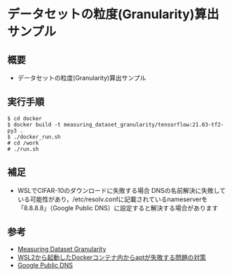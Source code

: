 # データセットの粒度(Granularity)算出サンプル

## 概要

* データセットの粒度(Granularity)算出サンプル

## 実行手順

	$ cd docker  
	$ docker build -t measuring_dataset_granularity/tensorflow:21.03-tf2-py3 .  
	$ ./docker_run.sh  
	# cd /work  
	# ./run.sh  

## 補足

* WSLでCIFAR-10のダウンロードに失敗する場合
DNSの名前解決に失敗している可能性があり，/etc/resolv.confに記載されているnameserverを「8.8.8.8」（Google Public DNS）に設定すると解決する場合があります

## 参考

* [Measuring Dataset Granularity](https://arxiv.org/abs/1912.10154)
* [WSL2から起動したDockerコンテナ内からaptが失敗する問題の対策](https://qiita.com/ryoma-jp/items/31cfc587e24db94953be)
* [Google Public DNS](https://developers.google.com/speed/public-dns)


